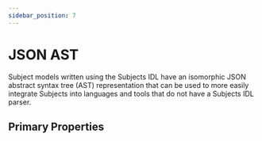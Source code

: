 ```yaml
---
sidebar_position: 7
---
```


# JSON AST

Subject models written using the Subjects IDL have an isomorphic JSON abstract syntax tree (AST) representation that can be used to more easily integrate Subjects into languages and tools that do not have a Subjects IDL parser.

## Primary Properties

